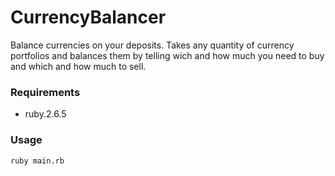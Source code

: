 # CurrencyBalancer
Balance currencies on your deposits. Takes any quantity of currency portfolios and 
balances them by telling wich and how much you need to buy and which and how much to sell.

### Requirements 

- ruby.2.6.5 

### Usage 

`ruby main.rb`
